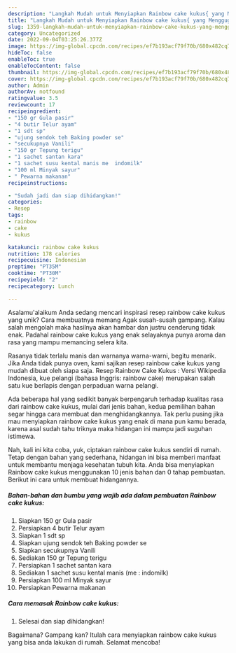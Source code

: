 ```yaml
---
description: "Langkah Mudah untuk Menyiapkan Rainbow cake kukus{ yang Menggugah Selera"
title: "Langkah Mudah untuk Menyiapkan Rainbow cake kukus{ yang Menggugah Selera"
slug: 1359-langkah-mudah-untuk-menyiapkan-rainbow-cake-kukus-yang-menggugah-selera
category: Uncategorized
date: 2022-09-04T03:25:26.377Z
image: https://img-global.cpcdn.com/recipes/ef7b193acf79f70b/680x482cq70/rainbow-cake-kukus-foto-resep-utama.jpg
hideToc: false
enableToc: true
enableTocContent: false
thumbnail: https://img-global.cpcdn.com/recipes/ef7b193acf79f70b/680x482cq70/rainbow-cake-kukus-foto-resep-utama.jpg
cover: https://img-global.cpcdn.com/recipes/ef7b193acf79f70b/680x482cq70/rainbow-cake-kukus-foto-resep-utama.jpg
author: Admin
authorAv: notfound
ratingvalue: 3.5
reviewcount: 17
recipeingredient:
- "150 gr Gula pasir"
- "4 butir Telur ayam"
- "1 sdt sp"
- "ujung sendok teh Baking powder se"
- "secukupnya Vanili"
- "150 gr Tepung terigu"
- "1 sachet santan kara"
- "1 sachet susu kental manis me  indomilk"
- "100 ml Minyak sayur"
- " Pewarna makanan"
recipeinstructions:

- "Sudah jadi dan siap dihidangkan!"
categories:
- Resep
tags:
- rainbow
- cake
- kukus

katakunci: rainbow cake kukus 
nutrition: 178 calories
recipecuisine: Indonesian
preptime: "PT35M"
cooktime: "PT30M"
recipeyield: "2"
recipecategory: Lunch

---
```



Asalamu'alaikum Anda sedang mencari inspirasi resep rainbow cake kukus yang unik? Cara membuatnya memang Agak susah-susah gampang. Kalau salah mengolah maka hasilnya akan hambar dan justru cenderung tidak enak. Padahal rainbow cake kukus yang enak selayaknya punya aroma dan rasa yang mampu memancing selera kita.


Rasanya tidak terlalu manis dan warnanya warna-warni, begitu menarik. Jika Anda tidak punya oven, kami sajikan resep rainbow cake kukus yang mudah dibuat oleh siapa saja. Resep Rainbow Cake Kukus : Versi Wikipedia Indonesia, kue pelangi (bahasa Inggris: rainbow cake) merupakan salah satu kue berlapis dengan perpaduan warna pelangi.

Ada beberapa hal yang sedikit banyak berpengaruh terhadap kualitas rasa dari rainbow cake kukus, mulai dari jenis bahan, kedua pemilihan bahan segar hingga cara membuat dan menghidangkannya. Tak perlu pusing jika mau menyiapkan rainbow cake kukus yang enak di mana pun kamu berada, karena asal sudah tahu triknya maka hidangan ini mampu jadi suguhan istimewa.


Nah, kali ini kita coba, yuk, ciptakan rainbow cake kukus sendiri di rumah. Tetap dengan bahan yang sederhana, hidangan ini bisa memberi manfaat untuk membantu menjaga kesehatan tubuh kita. Anda bisa menyiapkan Rainbow cake kukus menggunakan 10 jenis bahan dan 0 tahap pembuatan. Berikut ini cara untuk membuat hidangannya.

<!--inarticleads1-->

##### Bahan-bahan dan bumbu yang wajib ada dalam pembuatan Rainbow cake kukus:

1. Siapkan 150 gr Gula pasir
1. Persiapkan 4 butir Telur ayam
1. Siapkan 1 sdt sp
1. Siapkan ujung sendok teh Baking powder se
1. Siapkan secukupnya Vanili
1. Sediakan 150 gr Tepung terigu
1. Persiapkan 1 sachet santan kara
1. Sediakan 1 sachet susu kental manis (me : indomilk)
1. Persiapkan 100 ml Minyak sayur
1. Persiapkan  Pewarna makanan




<!--inarticleads2-->

##### Cara memasak Rainbow cake kukus:


1. Selesai dan siap dihidangkan!



Bagaimana? Gampang kan? Itulah cara menyiapkan rainbow cake kukus yang bisa anda lakukan di rumah. Selamat mencoba!
